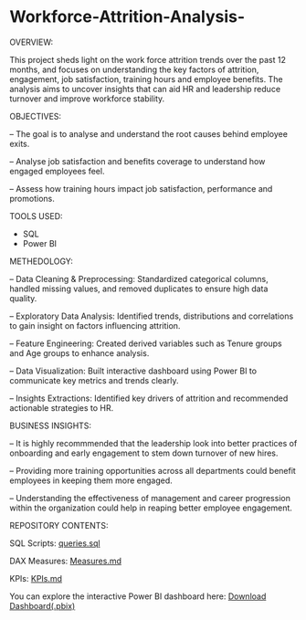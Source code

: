 # Workforce-Attrition-Analysis-
OVERVIEW:  

This project sheds light on the work force attrition trends over the past 12 months, and focuses on understanding the key factors of attrition, engagement, job satisfaction, training hours and employee benefits. The analysis aims to uncover insights that can aid HR and leadership reduce turnover and improve workforce stability.


OBJECTIVES:

– The goal is to analyse and understand the root causes behind employee exits. 

– Analyse job satisfaction and benefits coverage to understand how engaged employees feel.

– Assess how training hours impact job satisfaction, performance and promotions. 


TOOLS USED:

- SQL
- Power BI


METHEDOLOGY:

– Data Cleaning & Preprocessing: Standardized categorical columns, handled missing values, and removed duplicates to ensure high data quality.

– Exploratory Data Analysis: Identified trends, distributions and correlations to gain insight on factors influencing attrition.

– Feature Engineering: Created derived variables such as Tenure groups and Age groups to enhance analysis.

– Data Visualization: Built interactive dashboard using Power BI to communicate key metrics and trends	clearly.

– Insights Extractions: Identified key drivers of attrition and recommended actionable strategies to HR.


BUSINESS INSIGHTS: 

– It is highly recommmended that the leadership look into better practices of onboarding and early engagement to stem down turnover of new hires. 

– Providing more training opportunities across all departments could benefit employees in keeping them more engaged.

– Understanding the effectiveness of management and career progression within the organization could help in reaping better employee engagement. 

REPOSITORY CONTENTS:

SQL Scripts:  [queries.sql](SQL/queries.sql) 

DAX Measures: [Measures.md](DAX/Measures.md)

KPIs: [KPIs.md](DAX/KPIs.md)

You can explore the interactive Power BI dashboard here:
[Download Dashboard(.pbix)](./Dashboard/WorkforceAttritionDashboard.pbix)



